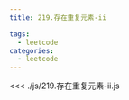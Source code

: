 ```yaml
---
title: 219.存在重复元素-ii

tags:
  - leetcode
categories:
  - leetcode
---
```


<<< ./js/219.存在重复元素-ii.js
